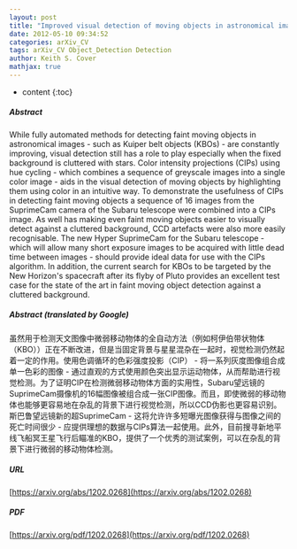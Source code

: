 ```yaml
---
layout: post
title: "Improved visual detection of moving objects in astronomical images using color intensity projections with hue cycling"
date: 2012-05-10 09:34:52
categories: arXiv_CV
tags: arXiv_CV Object_Detection Detection
author: Keith S. Cover
mathjax: true
---
```


* content
{:toc}

##### Abstract
While fully automated methods for detecting faint moving objects in astronomical images - such as Kuiper belt objects (KBOs) - are constantly improving, visual detection still has a role to play especially when the fixed background is cluttered with stars. Color intensity projections (CIPs) using hue cycling - which combines a sequence of greyscale images into a single color image - aids in the visual detection of moving objects by highlighting them using color in an intuitive way. To demonstrate the usefulness of CIPs in detecting faint moving objects a sequence of 16 images from the SuprimeCam camera of the Subaru telescope were combined into a CIPs image. As well has making even faint moving objects easier to visually detect against a cluttered background, CCD artefacts were also more easily recognisable. The new Hyper SuprimeCam for the Subaru telescope - which will allow many short exposure images to be acquired with little dead time between images - should provide ideal data for use with the CIPs algorithm. In addition, the current search for KBOs to be targeted by the New Horizon's spacecraft after its flyby of Pluto provides an excellent test case for the state of the art in faint moving object detection against a cluttered background.

##### Abstract (translated by Google)
虽然用于检测天文图像中微弱移动物体的全自动方法（例如柯伊伯带状物体（KBO））正在不断改进，但是当固定背景与星星混杂在一起时，视觉检测仍然起着一定的作用。使用色调循环的色彩强度投影（CIP） - 将一系列灰度图像组合成单一色彩的图像 - 通过直观的方式使用颜色突出显示运动物体，从而帮助进行视觉检测。为了证明CIP在检测微弱移动物体方面的实用性，Subaru望远镜的SuprimeCam摄像机的16幅图像被组合成一张CIP图像。而且，即使微弱的移动物体也能够更容易地在杂乱的背景下进行视觉检测，所以CCD伪影也更容易识别。斯巴鲁望远镜新的超SuprimeCam  - 这将允许许多短曝光图像获得与图像之间的死亡时间很少 - 应提供理想的数据与CIPs算法一起使用。此外，目前搜寻新地平线飞船冥王星飞行后瞄准的KBO，提供了一个优秀的测试案例，可以在杂乱的背景下进行微弱的移动物体检测。

##### URL
[https://arxiv.org/abs/1202.0268](https://arxiv.org/abs/1202.0268)

##### PDF
[https://arxiv.org/pdf/1202.0268](https://arxiv.org/pdf/1202.0268)

